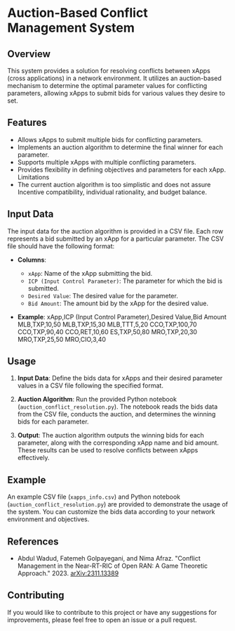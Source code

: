 # Auction-Based Conflict Management System

## Overview
This system provides a solution for resolving conflicts between xApps (cross applications) in a network environment. It utilizes an auction-based mechanism to determine the optimal parameter values for conflicting parameters, allowing xApps to submit bids for various values they desire to set.

## Features
- Allows xApps to submit multiple bids for conflicting parameters.
- Implements an auction algorithm to determine the final winner for each parameter.
- Supports multiple xApps with multiple conflicting parameters.
- Provides flexibility in defining objectives and parameters for each xApp.
Limitations
- The current auction algorithm is too simplistic and does not assure Incentive compatibility, individual rationality, and budget balance.
## Input Data
The input data for the auction algorithm is provided in a CSV file. Each row represents a bid submitted by an xApp for a particular parameter. The CSV file should have the following format:

- **Columns**:
  - `xApp`: Name of the xApp submitting the bid.
  - `ICP (Input Control Parameter)`: The parameter for which the bid is submitted.
  - `Desired Value`: The desired value for the parameter.
  - `Bid Amount`: The amount bid by the xApp for the desired value.

- **Example**:
    xApp,ICP (Input Control Parameter),Desired Value,Bid Amount
    MLB,TXP,10,50
    MLB,TXP,15,30
    MLB,TTT,5,20
    CCO,TXP,100,70
    CCO,TXP,90,40
    CCO,RET,10,60
    ES,TXP,50,80
    MRO,TXP,20,30
    MRO,TXP,25,50
    MRO,CIO,3,40

## Usage
1. **Input Data**: Define the bids data for xApps and their desired parameter values in a CSV file following the specified format.

2. **Auction Algorithm**: Run the provided Python notebook (`auction_conflict_resolution.py`). The notebook reads the bids data from the CSV file, conducts the auction, and determines the winning bids for each parameter.

3. **Output**: The auction algorithm outputs the winning bids for each parameter, along with the corresponding xApp name and bid amount. These results can be used to resolve conflicts between xApps effectively.

## Example
An example CSV file (`xapps_info.csv`) and Python notebook (`auction_conflict_resolution.py`) are provided to demonstrate the usage of the system. You can customize the bids data according to your network environment and objectives.
## References

- Abdul Wadud, Fatemeh Golpayegani, and Nima Afraz. "Conflict Management in the Near-RT-RIC of Open RAN: A Game Theoretic Approach." 2023. [arXiv:2311.13389](https://arxiv.org/abs/2311.13389)

## Contributing
If you would like to contribute to this project or have any suggestions for improvements, please feel free to open an issue or a pull request.


